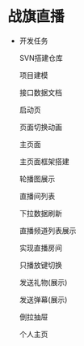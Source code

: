 # 战旗直播

- 开发任务

  SVN搭建仓库

  项目建模

  接口数据文档

  启动页

  页面切换动画

  主页面

  主页面框架搭建

  轮播图展示

  直播间列表

  下拉数据刷新

  直播频道列表展示

  实现直播房间

  只播放键切换

  发送礼物(展示)

  发送弹幕(展示)

  倒拉抽屉

  个人主页